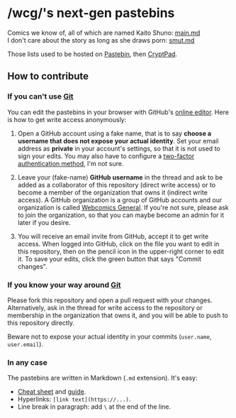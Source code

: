 # /wcg/'s next-gen pastebins

Comics we know of, all of which are named Kaito Shuno: [main.md](main.md)\
I don't care about the story as long as she draws porn: [smut.md](smut.md)

Those lists used to be hosted on [Pastebin](https://pastebin.com/), then [CryptPad](https://cryptpad.fr/).

## How to contribute

### If you can't use [Git](https://git-scm.com/book/en/v2)

You can edit the pastebins in your browser with GitHub's [online editor](https://docs.github.com/en/repositories/working-with-files/managing-files/editing-files). Here is how to get write access anonymously:

1. Open a GitHub account using a fake name, that is to say **choose a username that does not expose your actual identity**. Set your email address as **private** in your account's settings, so that it is not used to sign your edits. You may also have to configure a [two-factor authentication method](https://docs.github.com/en/authentication/securing-your-account-with-two-factor-authentication-2fa/about-two-factor-authentication), I'm not sure.

2. Leave your (fake-name) **GitHub username** in the thread and ask to be added as a collaborator of this repository (direct write access) or to become a member of the organization that owns it (indirect write access). A GitHub organization is a group of GitHub accounts and our organization is called [Webcomics General](https://github.com/webcomics-general). If you're not sure, please ask to join the organization, so that you can maybe become an admin for it later if you desire.

3. You will receive an email invite from GitHub, accept it to get write access. When logged into GitHub, click on the file you want to edit in this repository, then on the pencil icon in the upper-right corner to edit it. To save your edits, click the green button that says "Commit changes".

### If you know your way around [Git](https://git-scm.com/book/en/v2)

Please fork this repository and open a pull request with your changes. Alternatively, ask in the thread for write access to the repository or membership in the organization that owns it, and you will be able to push to this repository directly.

Beware not to expose your actual identity in your commits (`user.name`, `user.email`).

### In any case

The pastebins are written in Markdown (`.md` extension). It's easy:

* [Cheat sheet](https://commonmark.org/help/) and [guide](https://guides.github.com/features/mastering-markdown/).
* Hyperlinks: `[link text](https://...)`.
* Line break in paragraph: add `\` at the end of the line.
